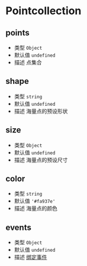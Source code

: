 # Pointcollection

## points
* 类型 `Object`
* 默认值 `undefined`
* 描述 点集合

## shape
* 类型 `string`
* 默认值 `undefined`
* 描述 海量点的预设形状

## size
* 类型 `Object`
* 默认值 `undefined`
* 描述 海量点的预设尺寸

## color
* 类型 `string`
* 默认值 `'#fa937e'`
* 描述 海量点的颜色

## events
* 类型 `Object`
* 默认值 `undefined`
* 描述 [绑定事件](http://lbsyun.baidu.com/cms/jsapi/reference/jsapi_reference_3_0.html#a3b20)
